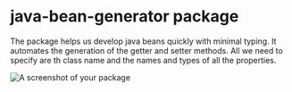 # java-bean-generator package

The package helps us develop java beans quickly with minimal typing. It automates the generation of the getter and setter methods. All we need to specify are th class name and the names and types of all the properties.

![A screenshot of your package](https://f.cloud.github.com/assets/69169/2290250/c35d867a-a017-11e3-86be-cd7c5bf3ff9b.gif)

